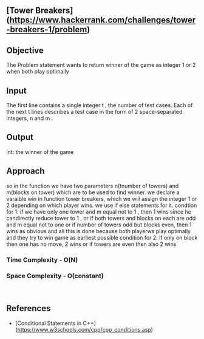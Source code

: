 ## [Tower Breakers] (https://www.hackerrank.com/challenges/tower-breakers-1/problem)


## Objective
The Problem statement wants to return winner of the game as integer 1 or 2 when both play optimally

## Input 
The first line contains a single integer t , the number of test cases.
Each of the next t lines describes a test case in the form of 2  space-separated integers, n and m .

## Output
int: the winner of the game

## Approach
so in the function we have two parameters n(tnumber of towers) and m(blocks on tower) which are to be used to find winner.
we declare a varaible win in function tower breakers, which we will assign the integer 1 or 2 depending on which player wins.
we use if else statements for it.
condtion for 1:
if we have only one tower and m equal not to 1 , then 1 wins  since he candirectly reduce tower to 1 , or if both towers and blocks on each are odd and m equal not to one
or if number of towers odd but blocks even, then 1 wins as obvious and all this is done because both playerws play optimally and they try to win game as earliest possible
condition for 2:
if only on block then one has no move, 2 wins or if towers are even then also 2 wins




### Time Complexity - O(N)
### Space Complexity - O(constant)
 
<br>

## References
* [Conditional Statements in C++] (https://www.w3schools.com/cpp/cpp_conditions.asp)